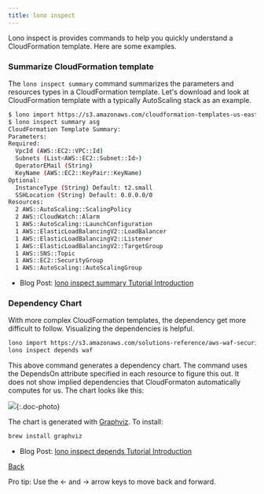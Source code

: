 ```yaml
---
title: lono inspect
---
```


Lono inspect is provides commands to help you quickly understand a CloudFormation template. Here are some examples.

### Summarize CloudFormation template

The `lono inspect summary` command summarizes the parameters and resources types in a CloudFormation template.  Let's download and look at CloudFormation template with a typically AutoScaling stack as an example.

```sh
$ lono import https://s3.amazonaws.com/cloudformation-templates-us-east-1/AutoScalingMultiAZWithNotifications.template --name asg
$ lono inspect summary asg
CloudFormation Template Summary:
Parameters:
Required:
  VpcId (AWS::EC2::VPC::Id)
  Subnets (List<AWS::EC2::Subnet::Id>)
  OperatorEMail (String)
  KeyName (AWS::EC2::KeyPair::KeyName)
Optional:
  InstanceType (String) Default: t2.small
  SSHLocation (String) Default: 0.0.0.0/0
Resources:
  2 AWS::AutoScaling::ScalingPolicy
  2 AWS::CloudWatch::Alarm
  1 AWS::AutoScaling::LaunchConfiguration
  1 AWS::ElasticLoadBalancingV2::LoadBalancer
  1 AWS::ElasticLoadBalancingV2::Listener
  1 AWS::ElasticLoadBalancingV2::TargetGroup
  1 AWS::SNS::Topic
  1 AWS::EC2::SecurityGroup
  1 AWS::AutoScaling::AutoScalingGroup
```

* Blog Post: [lono inspect summary Tutorial Introduction](https://blog.boltops.com/2017/09/18/lono-inspect-summary-tutorial-introduction)

### Dependency Chart

With more complex CloudFormation templates, the dependency get more difficult to follow.  Visualizing the dependencies is helpful.

```sh
lono import https://s3.amazonaws.com/solutions-reference/aws-waf-security-automations/latest/aws-waf-security-automations.template --name waf
lono inspect depends waf
```

This above command generates a dependency chart.  The command uses the DependsOn attribute specified in each resource to figure this out.  It does not show implied dependencies that CloudFormaton automatically computes for us.  The chart looks like this:

![](/img/tutorial/waf-chart.png){:.doc-photo}

The chart is generated with [Graphviz](http://www.graphviz.org/). To install:

```sh
brew install graphviz
```

* Blog Post: [lono inspect depends Tutorial Introduction](https://blog.boltops.com/2017/09/20/lono-inspect-depends-tutorial-introduction)

<a id="prev" class="btn btn-basic" href="{% link articles.md %}">Back</a>
<p class="keyboard-tip">Pro tip: Use the <- and -> arrow keys to move back and forward.</p>
